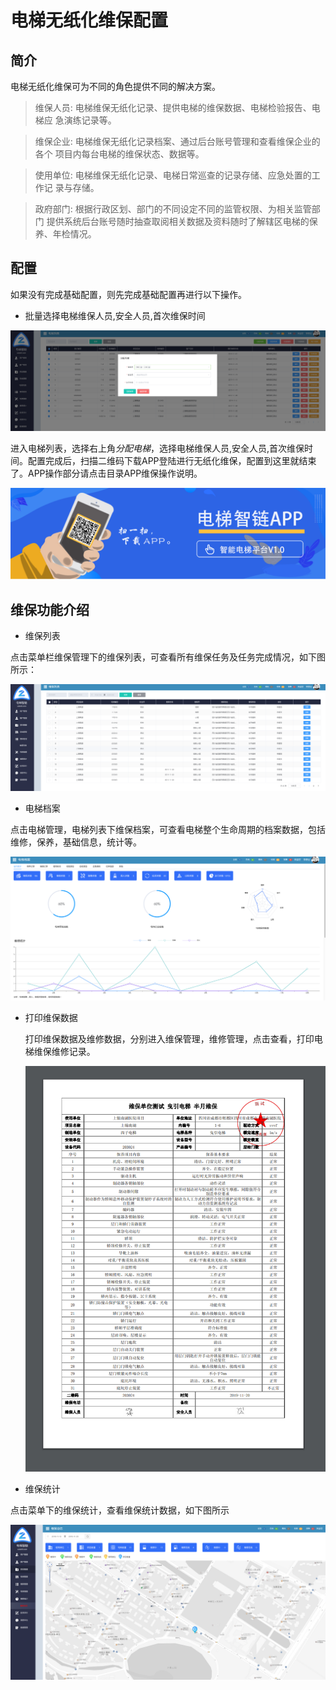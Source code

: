 # 电梯无纸化维保配置

## 简介

电梯无纸化维保可为不同的角色提供不同的解决方案。

>  维保人员: 电梯维保无纸化记录、提供电梯的维保数据、电梯检验报告、电梯应
> 急演练记录等。

>  维保企业: 电梯维保无纸化记录档案、通过后台账号管理和查看维保企业的各个
> 项目内每台电梯的维保状态、数据等。

>  使用单位: 电梯维保无纸化记录、电梯日常巡查的记录存储、应急处置的工作记
> 录与存储。

>  政府部门: 根据行政区划、部门的不同设定不同的监管权限、为相关监管部门
> 提供系统后台账号随时抽查取阅相关数据及资料随时了解辖区电梯的保养、年检情况。

## 配置

如果没有完成基础配置，则先完成基础配置再进行以下操作。

- 批量选择电梯维保人员,安全人员,首次维保时间

![](../_media/net_maintain_all.png)

进入电梯列表，选择右上角*分配电梯*，选择电梯维保人员,安全人员,首次维保时间。配置完成后，扫描二维码下载APP登陆进行无纸化维保，配置到这里就结束了。APP操作部分请点击目录APP维保操作说明。

![](../_media/app_code.png)

## 维保功能介绍

- 维保列表

点击菜单栏维保管理下的维保列表，可查看所有维保任务及任务完成情况，如下图所示：

![](../_media/net_maintain_task.png)

- 电梯档案

点击电梯管理，电梯列表下维保档案，可查看电梯整个生命周期的档案数据，包括维修，保养，基础信息，统计等。

![](../_media/net_maintain_note.png)

- 打印维保数据

  打印维保数据及维修数据，分别进入维保管理，维修管理，点击查看，打印电梯维保维修记录。

  ![](../_media/net_maintain_print.png)

- 维保统计

点击菜单下的维保统计，查看维保统计数据，如下图所示

![](../_media/net_maintain_stat.png)

